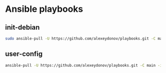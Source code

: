 # Ansible playbooks

## init-debian

```bash
sudo ansible-pull -U https://github.com/alexeydonov/playbooks.git -C main -i localhost, init-debian.yml
```

## user-config

```bash
ansible-pull -U https://github.com/alexeydonov/playbooks.git -C main -i localhost, user-config.yml
```

